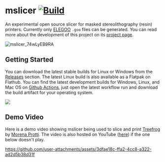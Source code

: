 # mslicer [![Build](https://github.com/connorslade/mslicer/actions/workflows/build.yml/badge.svg)](https://github.com/connorslade/mslicer/actions/workflows/build.yml)

An experimental open source slicer for masked stereolithography (resin) printers.
Currently only [ELEGOO](https://www.elegoo.com) `.goo` files can be generated.
You can read more about the development of this project on its [project page](https://connorcode.com/projects/mslicer).

![mslicer_74wLyEB9RA](https://github.com/user-attachments/assets/ca282fea-680d-4825-aca1-36d9e29fc1fe)

## Getting Started

You can download the latest stable builds for Linux or Windows from the [Releases](https://github.com/connorslade/mslicer/releases) section.
The latest Linux build is also available as a Flatpak on Flathub.
You can find the latest development builds for Windows, Linux, and Mac OS on [Github Actions](https://github.com/connorslade/mslicer/actions/workflows/build.yml?query=is%3Asuccess), just open the latest workflow run and download the build artifact for your operating system.

[![](https://flathub.org/api/badge?svg&locale=en)](https://flathub.org/apps/com.connorcode.mslicer)

## Demo Video

Here is a demo video showing mslicer being used to slice and print [Treefrog](https://www.thingiverse.com/thing:18479) by [Morena Protti](https://www.thingiverse.com/morenap/designs).
The video is also hosted on YouTube ([here](https://youtu.be/_Xu0jFAEYLc)) if the one below doesn't play.

<https://github.com/user-attachments/assets/3dfae18c-ffa2-4cc8-a322-ad2d5b38d31f>
